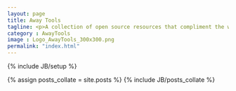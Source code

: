 ```yaml
---
layout: page
title: Away Tools
tagline: <p>A collection of open source resources that compliment the workflow and use of the <a href="http://www.away3d.com">Away3D engine</a>. Away Tools are developed and maintained by the non-profit organisation <a href="http://www.theawayfoundation.org">The Away Foundation</a>. The initiative is led by a community need for accessible online 3D tooling, and is supported via a voluntary <a href="http://www.theawayfoundation.org/members/partners">partnership program</a>.</p><p>To join the discussion, you can follow us on <a href="http://www.github.com/awaytools">GitHub</a>, jump into the <a href="http://www.away3d.com">Away3D Forums</a> or email us at <a href="mailto:info@theawayfoundation.org">info@theawayfoundation.org</a>.</p>
category : AwayTools
image : Logo_AwayTools_300x300.png
permalink: "index.html"
---
```

{% include JB/setup %}

{% assign posts_collate = site.posts %}
{% include JB/posts_collate %}